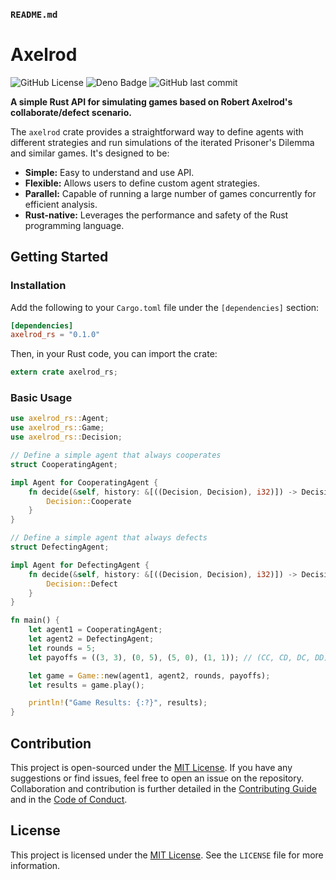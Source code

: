 ### `README.md`


# Axelrod

![GitHub License](https://img.shields.io/github/license/joflucki/axelrod?color=red)
![Deno Badge](https://img.shields.io/badge/built%20with-Rust-00894f?logo=rust)
![GitHub last commit](https://img.shields.io/github/last-commit/joflucki/axelrod?color=purple)

**A simple Rust API for simulating games based on Robert Axelrod's collaborate/defect scenario.**

The `axelrod` crate provides a straightforward way to define agents with different strategies and run simulations of the iterated Prisoner's Dilemma and similar games. It's designed to be:

* **Simple:** Easy to understand and use API.
* **Flexible:** Allows users to define custom agent strategies.
* **Parallel:** Capable of running a large number of games concurrently for efficient analysis.
* **Rust-native:** Leverages the performance and safety of the Rust programming language.

## Getting Started


### Installation

Add the following to your `Cargo.toml` file under the `[dependencies]` section:

```toml
[dependencies]
axelrod_rs = "0.1.0"
````

Then, in your Rust code, you can import the crate:

```rust
extern crate axelrod_rs;
```

### Basic Usage

```rust
use axelrod_rs::Agent;
use axelrod_rs::Game;
use axelrod_rs::Decision;

// Define a simple agent that always cooperates
struct CooperatingAgent;

impl Agent for CooperatingAgent {
    fn decide(&self, history: &[((Decision, Decision), i32)]) -> Decision {
        Decision::Cooperate
    }
}

// Define a simple agent that always defects
struct DefectingAgent;

impl Agent for DefectingAgent {
    fn decide(&self, history: &[((Decision, Decision), i32)]) -> Decision {
        Decision::Defect
    }
}

fn main() {
    let agent1 = CooperatingAgent;
    let agent2 = DefectingAgent;
    let rounds = 5;
    let payoffs = ((3, 3), (0, 5), (5, 0), (1, 1)); // (CC, CD, DC, DD)

    let game = Game::new(agent1, agent2, rounds, payoffs);
    let results = game.play();

    println!("Game Results: {:?}", results);
}
```

## Contribution

This project is open-sourced under the [MIT License](LICENSE). If you have any suggestions or find issues, feel free to open an issue on the repository. Collaboration and contribution is further detailed in the [Contributing Guide](CONTRIBUTING.md) and in the [Code of Conduct](CODE_OF_CONDUCT.md).

## License

This project is licensed under the [MIT License](LICENSE). See the `LICENSE` file for more information.